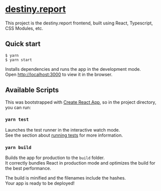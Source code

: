 # [destiny.report](https://destiny.report)

This project is the destiny.report frontend, built using React, Typescript, CSS Modules, etc.

## Quick start

```
$ yarn
$ yarn start
```

Installs dependencies and runs the app in the development mode.<br />
Open [http://localhost:3000](http://localhost:3000) to view it in the browser.

## Available Scripts

This was bootstrapped with [Create React App](https://github.com/facebook/create-react-app), so in the project directory, you can run:

### `yarn test`

Launches the test runner in the interactive watch mode.<br />
See the section about [running tests](https://facebook.github.io/create-react-app/docs/running-tests) for more information.

### `yarn build`

Builds the app for production to the `build` folder.<br />
It correctly bundles React in production mode and optimizes the build for the best performance.

The build is minified and the filenames include the hashes.<br />
Your app is ready to be deployed!
